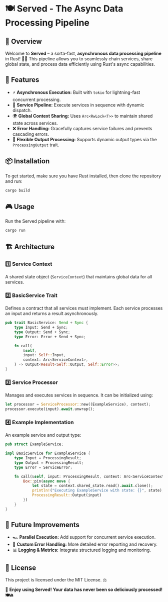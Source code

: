 # 🍽️ Served - The Async Data Processing Pipeline

## 🚀 Overview
Welcome to **Served** – a sorta-fast, **asynchronous data processing pipeline** in Rust! 🦀✨ This pipeline allows you to seamlessly chain services, share global state, and process data efficiently using Rust's async capabilities.

## 🎯 Features
- ⚡ **Asynchronous Execution:** Built with `tokio` for lightning-fast concurrent processing.
- 🔗 **Service Pipeline:** Execute services in sequence with dynamic dispatch.
- 🌍 **Global Context Sharing:** Uses `Arc<RwLock<T>>` to maintain shared state across services.
- ❌ **Error Handling:** Gracefully captures service failures and prevents cascading errors.
- 🔀 **Flexible Output Processing:** Supports dynamic output types via the `ProcessingOutput` trait.

## 📦 Installation
To get started, make sure you have Rust installed, then clone the repository and run:

```sh
cargo build
```

## 🎮 Usage
Run the Served pipeline with:

```sh
cargo run
```

## 🏗️ Architecture
### **1️⃣ Service Context**
A shared state object (`ServiceContext`) that maintains global data for all services.

### **2️⃣ BasicService Trait**
Defines a contract that all services must implement. Each service processes an input and returns a result asynchronously.

```rust
pub trait BasicService: Send + Sync {
    type Input: Send + Sync;
    type Output: Send + Sync;
    type Error: Error + Send + Sync;

    fn call(
        &self,
        input: Self::Input,
        context: Arc<ServiceContext>,
    ) -> Output<Result<Self::Output, Self::Error>>;
}
```

### **3️⃣ Service Processor**
Manages and executes services in sequence. It can be initialized using:

```rust
let processor = ServiceProcessor::new((ExampleService), context);
processor.execute(input).await.unwrap();
```

### **4️⃣ Example Implementation**
An example service and output type:

```rust
pub struct ExampleService;

impl BasicService for ExampleService {
    type Input = ProcessingResult;
    type Output = ProcessingResult;
    type Error = ServiceError;

    fn call(&self, input: ProcessingResult, context: Arc<ServiceContext>) -> Pin<Box<dyn Future<Output = ProcessingResult> + Send>> {
        Box::pin(async move {
            let state = context.shared_state.read().await.clone();
            println!("Executing ExampleService with state: {}", state);
            ProcessingResult::Output(input)
        })
    }
}
```

## 🌟 Future Improvements
- 🏎️ **Parallel Execution:** Add support for concurrent service execution.
- 🛑 **Custom Error Handling:** More detailed error reporting and recovery.
- 📊 **Logging & Metrics:** Integrate structured logging and monitoring.

## 📜 License
This project is licensed under the MIT License. ⚖️

🎉 **Enjoy using Served! Your data has never been so deliciously processed! 🍽️🔥**


